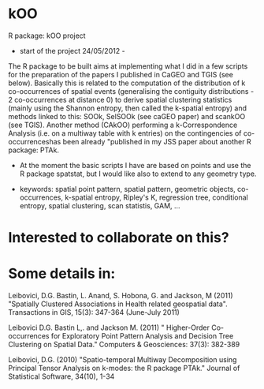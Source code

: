 kOO
===

R package: kOO project

- start of the project 24/05/2012 -

The R package to be built aims at implementing what I did in a few scripts 
for the preparation of the papers I published in CaGEO and TGIS (see below).
Basically this is related to the computation of the distribution of k co-occurrences of spatial events 
(generalising the contiguity distributions - 2 co-occurrences at distance 0) to derive 
spatial clustering statistics (mainly using the Shannon entropy, then called the k-spatial entropy) 
and methods linked to this: SOOk, SelSOOk (see caGEO paper) and scankOO (see TGIS).
Another method (CAkOO) performing a k-Correspondence Analysis (i.e. on a multiway table with k entries) on 
the contingencies of co-occurrenceshas been already "published in my JSS paper about another R package: PTAk.

- At the moment the basic scripts I have are based on points and use the R package spatstat, but I would like also 
to extend to any geometry type.

- keywords: spatial point pattern, spatial pattern, geometric objects, co-occurrences, k-spatial entropy, 
Ripley's K, regression tree, conditional entropy, spatial clustering, scan statistis, GAM, ...

Interested to collaborate on this?
===

Some details in: 
===

Leibovici, D.G. Bastin, L. Anand, S. Hobona, G. and Jackson, M (2011) "Spatially Clustered Associations in Health 
            related geospatial data". Transactions in GIS, 15(3): 347-364 (June-July 2011)
            
Leibovici D.G. Bastin L,. and Jackson M. (2011) " Higher-Order Co-occurrences for Exploratory Point Pattern Analysis 
          and Decision Tree Clustering on Spatial Data." Computers & Geosciences: 37(3): 382-389 
          
Leibovici, D.G. (2010) "Spatio-temporal Multiway Decomposition using Principal Tensor Analysis on k-modes: the 
          R package PTAk." Journal of Statistical Software, 34(10), 1-34
